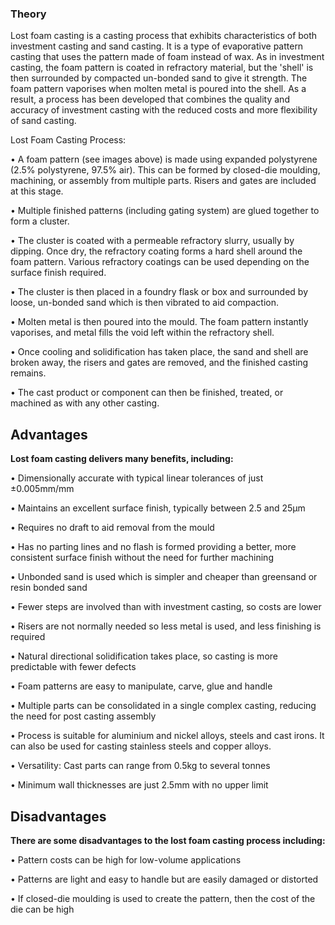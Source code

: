 ### Theory
Lost foam casting is a casting process that exhibits characteristics of both investment casting and sand casting. It is a type of evaporative pattern casting that uses the pattern made of foam instead of wax. As in investment casting, the foam pattern is coated in refractory material, but the 'shell' is then surrounded by compacted un-bonded sand to give it strength. The foam pattern vaporises when molten metal is poured into the shell. As a result, a process has been developed that combines the quality and accuracy of investment casting with the reduced costs and more flexibility of sand casting.

Lost Foam Casting Process:

•	A foam pattern (see images above) is made using expanded polystyrene (2.5% polystyrene, 97.5% air). This can be formed by closed-die moulding, machining, or assembly from multiple parts. Risers and gates are included at this stage.

•	Multiple finished patterns (including gating system) are glued together to form a cluster.

•	The cluster is coated with a permeable refractory slurry, usually by dipping. Once dry, the refractory coating forms a hard shell around the foam pattern. Various refractory coatings can be used depending on the surface finish required.

•	The cluster is then placed in a foundry flask or box and surrounded by loose, un-bonded sand which is then vibrated to aid compaction.

•	Molten metal is then poured into the mould. The foam pattern instantly vaporises, and metal fills the void left within the refractory shell.

•	Once cooling and solidification has taken place, the sand and shell are broken away, the risers and gates are removed, and the finished casting remains.

•	The cast product or component can then be finished, treated, or machined as with any other casting.

## Advantages
<b>Lost foam casting delivers many benefits, including:</b>

•	Dimensionally accurate with typical linear tolerances of just ±0.005mm/mm

•	Maintains an excellent surface finish, typically between 2.5 and 25µm

•	Requires no draft to aid removal from the mould

•	Has no parting lines and no flash is formed providing a better, more consistent surface finish without the need for further machining

•	Unbonded sand is used which is simpler and cheaper than greensand or resin bonded sand

•	Fewer steps are involved than with investment casting, so costs are lower

•	Risers are not normally needed so less metal is used, and less finishing is required

•	Natural directional solidification takes place, so casting is more predictable with fewer defects

•	Foam patterns are easy to manipulate, carve, glue and handle

•	Multiple parts can be consolidated in a single complex casting, reducing the need for post casting assembly

•	Process is suitable for aluminium and nickel alloys, steels and cast irons. It can also be used for casting stainless steels and copper alloys.

•	Versatility: Cast parts can range from 0.5kg to several tonnes

•	Minimum wall thicknesses are just 2.5mm with no upper limit

## Disadvantages 
<b>There are some disadvantages to the lost foam casting process including:</b>

•	Pattern costs can be high for low-volume applications

•	Patterns are light and easy to handle but are easily damaged or distorted

•	If closed-die moulding is used to create the pattern, then the cost of the die can be high
